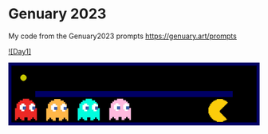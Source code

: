 # Genuary 2023

My code from the Genuary2023 prompts https://genuary.art/prompts

[![Day1]](results/day1_loop.mp4)

![](results/day1-loop-V1.gif)
